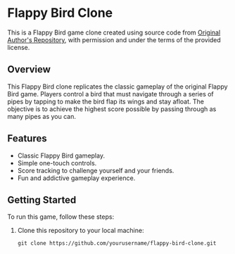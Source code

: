 # Flappy Bird Clone

This is a Flappy Bird game clone created using source code from [Original Author's Repository](link-to-original-repo), with permission and under the terms of the provided license.

## Overview

This Flappy Bird clone replicates the classic gameplay of the original Flappy Bird game. Players control a bird that must navigate through a series of pipes by tapping to make the bird flap its wings and stay afloat. The objective is to achieve the highest score possible by passing through as many pipes as you can.

## Features

- Classic Flappy Bird gameplay.
- Simple one-touch controls.
- Score tracking to challenge yourself and your friends.
- Fun and addictive gameplay experience.

## Getting Started

To run this game, follow these steps:

1. Clone this repository to your local machine:

   ```shell
   git clone https://github.com/yourusername/flappy-bird-clone.git
